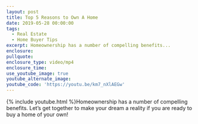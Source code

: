 ```yaml
---
layout: post
title: Top 5 Reasons to Own A Home
date: 2019-05-28 00:00:00
tags:
  - Real Estate
  - Home Buyer Tips
excerpt: Homeownership has a number of compelling benefits...
enclosure:
pullquote:
enclosure_type: video/mp4
enclosure_time:
use_youtube_image: true
youtube_alternate_image:
youtube_code: 'https://youtu.be/km7_nXlAEGw'
---
```


{% include youtube.html %}Homeownership has a number of compelling benefits. Let’s get together to make your dream a reality if you are ready to buy a home of your own\!

&nbsp;